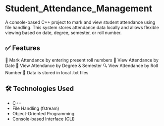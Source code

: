 # Student_Attendance_Management

A console-based C++ project to mark and view student attendance using file handling. This system stores attendance data locally and allows flexible viewing based on date, degree, semester, or roll number.

## ✅ Features

 📝  Mark Attendance by entering present roll numbers
 📅  View Attendance by Date
 🧾 View Attendance by Degree & Semester
 🔍  View Attendance by Roll Number
 📄 Data is stored in local .txt files 


## 🛠 Technologies Used

- C++
- File Handling (fstream)
- Object-Oriented Programming
- Console-based Interface (CLI)

